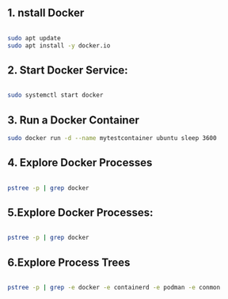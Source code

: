 ## 1. nstall Docker
```bash

sudo apt update
sudo apt install -y docker.io

```
## 2. Start Docker Service:
```bash

sudo systemctl start docker

```

## 3. Run a Docker Container
```bash
sudo docker run -d --name mytestcontainer ubuntu sleep 3600

```
## 4. Explore Docker Processes
```bash

pstree -p | grep docker


```

## 5.Explore Docker Processes:
```bash

pstree -p | grep docker


```

## 6.Explore Process Trees

```bash

pstree -p | grep -e docker -e containerd -e podman -e conmon

```
